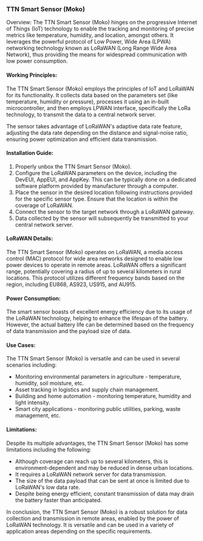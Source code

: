 ### TTN Smart Sensor (Moko)

Overview:
The TTN Smart Sensor (Moko) hinges on the progressive Internet of Things (IoT) technology to enable the tracking and monitoring of precise metrics like temperature, humidity, and location, amongst others. It leverages the powerful protocol of Low Power, Wide Area (LPWA) networking technology known as LoRaWAN (Long Range Wide Area Network), thus providing the means for widespread communication with low power consumption.

#### Working Principles:
The TTN Smart Sensor (Moko) employs the principles of IoT and LoRaWAN for its functionality. It collects data based on the parameters set (like temperature, humidity or pressure), processes it using an in-built microcontroller, and then employs LPWAN interface, specifically the LoRa technology, to transmit the data to a central network server.

The sensor takes advantage of LoRaWAN's adaptive data rate feature, adjusting the data rate depending on the distance and signal-noise ratio, ensuring power optimization and efficient data transmission.

#### Installation Guide:
1. Properly unbox the TTN Smart Sensor (Moko).
2. Configure the LoRaWAN parameters on the device, including the DevEUI, AppEUI, and AppKey. This can be typically done on a dedicated software platform provided by manufacturer through a computer.
3. Place the sensor in the desired location following instructions provided for the specific sensor type. Ensure that the location is within the coverage of LoRaWAN.
4. Connect the sensor to the target network through a LoRaWAN gateway.
5. Data collected by the sensor will subsequently be transmitted to your central network server.

#### LoRaWAN Details:
The TTN Smart Sensor (Moko) operates on LoRaWAN, a media access control (MAC) protocol for wide area networks designed to enable low power devices to operate in remote areas. LoRaWAN offers a significant range, potentially covering a radius of up to several kilometers in rural locations. This protocol utilizes different frequency bands based on the region, including EU868, AS923, US915, and AU915.

#### Power Consumption:
The smart sensor boasts of excellent energy efficiency due to its usage of the LoRaWAN technology, helping to enhance the lifespan of the battery. However, the actual battery life can be determined based on the frequency of data transmission and the payload size of data.

#### Use Cases:
The TTN Smart Sensor (Moko) is versatile and can be used in several scenarios including:
* Monitoring environmental parameters in agriculture - temperature, humidity, soil moisture, etc.
* Asset tracking in logistics and supply chain management.
* Building and home automation - monitoring temperature, humidity and light intensity.
* Smart city applications - monitoring public utilities, parking, waste management, etc.

#### Limitations:
Despite its multiple advantages, the TTN Smart Sensor (Moko) has some limitations including the following:
* Although coverage can reach up to several kilometers, this is environment-dependent and may be reduced in dense urban locations.
* It requires a LoRaWAN network server for data transmission.
* The size of the data payload that can be sent at once is limited due to LoRaWAN's low data rate.
* Despite being energy efficient, constant transmission of data may drain the battery faster than anticipated. 

In conclusion, the TTN Smart Sensor (Moko) is a robust solution for data collection and transmission in remote areas, enabled by the power of LoRaWAN technology. It is versatile and can be used in a variety of application areas depending on the specific requirements.
